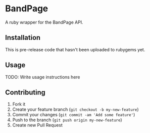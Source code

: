 # BandPage

A ruby wrapper for the BandPage API.

## Installation

This is pre-release code that hasn't been uploaded to rubygems yet.

## Usage

TODO: Write usage instructions here

## Contributing

1. Fork it
2. Create your feature branch (`git checkout -b my-new-feature`)
3. Commit your changes (`git commit -am 'Add some feature'`)
4. Push to the branch (`git push origin my-new-feature`)
5. Create new Pull Request
